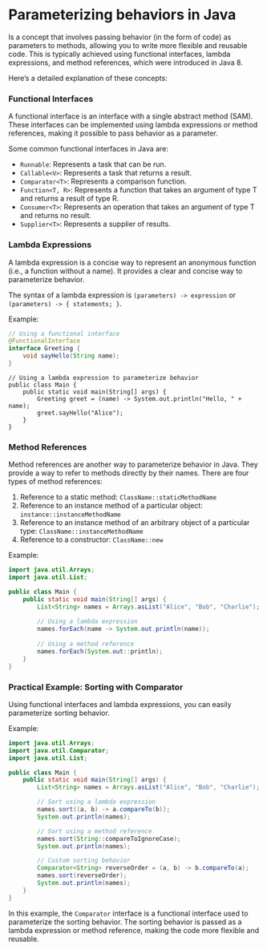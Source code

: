 # Parameterizing behaviors in Java 

Is a concept that involves passing behavior (in the form of code) as parameters to methods, allowing you to write more flexible and reusable code. This is typically achieved using functional interfaces, lambda expressions, and method references, which were introduced in Java 8.

Here’s a detailed explanation of these concepts:


### Functional Interfaces

A functional interface is an interface with a single abstract method (SAM). These interfaces can be implemented using lambda expressions or method references, making it possible to pass behavior as a parameter.

Some common functional interfaces in Java are:
- `Runnable`: Represents a task that can be run.
- `Callable<V>`: Represents a task that returns a result.
- `Comparator<T>`: Represents a comparison function.
- `Function<T, R>`: Represents a function that takes an argument of type T and returns a result of type R.
- `Consumer<T>`: Represents an operation that takes an argument of type T and returns no result.
- `Supplier<T>`: Represents a supplier of results.

### Lambda Expressions

A lambda expression is a concise way to represent an anonymous function (i.e., a function without a name). It provides a clear and concise way to parameterize behavior.

The syntax of a lambda expression is `(parameters) -> expression` or `(parameters) -> { statements; }`.

Example:
```java
// Using a functional interface
@FunctionalInterface
interface Greeting {
    void sayHello(String name);
}
```
```
// Using a lambda expression to parameterize behavior
public class Main {
    public static void main(String[] args) {
        Greeting greet = (name) -> System.out.println("Hello, " + name);
        greet.sayHello("Alice");
    }
}
```

### Method References

Method references are another way to parameterize behavior in Java. They provide a way to refer to methods directly by their names. There are four types of method references:
1. Reference to a static method: `ClassName::staticMethodName`
2. Reference to an instance method of a particular object: `instance::instanceMethodName`
3. Reference to an instance method of an arbitrary object of a particular type: `ClassName::instanceMethodName`
4. Reference to a constructor: `ClassName::new`

Example:
```java
import java.util.Arrays;
import java.util.List;

public class Main {
    public static void main(String[] args) {
        List<String> names = Arrays.asList("Alice", "Bob", "Charlie");
        
        // Using a lambda expression
        names.forEach(name -> System.out.println(name));
        
        // Using a method reference
        names.forEach(System.out::println);
    }
}
```

### Practical Example: Sorting with Comparator

Using functional interfaces and lambda expressions, you can easily parameterize sorting behavior.

Example:
```java
import java.util.Arrays;
import java.util.Comparator;
import java.util.List;

public class Main {
    public static void main(String[] args) {
        List<String> names = Arrays.asList("Alice", "Bob", "Charlie");

        // Sort using a lambda expression
        names.sort((a, b) -> a.compareTo(b));
        System.out.println(names);

        // Sort using a method reference
        names.sort(String::compareToIgnoreCase);
        System.out.println(names);

        // Custom sorting behavior
        Comparator<String> reverseOrder = (a, b) -> b.compareTo(a);
        names.sort(reverseOrder);
        System.out.println(names);
    }
}
```

In this example, the `Comparator` interface is a functional interface used to parameterize the sorting behavior. The sorting behavior is passed as a lambda expression or method reference, making the code more flexible and reusable.

